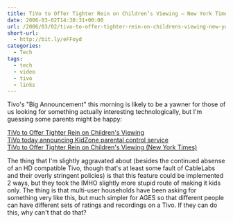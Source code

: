 ```yaml
---
title: TiVo to Offer Tighter Rein on Children’s Viewing – New York Times
date: 2006-03-02T14:30:31+00:00
url: /2006/03/02/tivo-to-offer-tighter-rein-on-childrens-viewing-new-york-times/
short-url:
  - http://bit.ly/eFFoyd
categories:
  - Tech
tags:
  - tech
  - video
  - tivo
  - links
---
```

Tivo's "Big Announcement" this morning is likely to be a yawner for those of us looking for something actually interesting technologically, but I'm guessing some parents might be happy:

[TiVo to Offer Tighter Rein on Children's Viewing](http://www.pvrblog.com/pvr/2006/03/tivo_to_offer_t.html)<br /> [TiVo today announcing KidZone parental control service](http://www.pvrwire.com/2006/03/02/tivo-announcing-kidzone-parental-control-service/)<br /> [TiVo to Offer Tighter Rein on Children's Viewing (New York Times)](http://www.nytimes.com/2006/03/02/technology/02tivo.html?_r=2&#038;oref=slogin&#038;oref=slogin)

The thing that I'm slightly aggravated about (besides the continued absense of an HD compatible Tivo, though that's at least some fault of CableLabs and their overly stringent policies) is that this feature could be implemented 2 ways, but they took the IMHO slightly more stupid route of making it kids only. The thing is that multi-user households have been asking for something very like this, but much simpler for AGES so that different people can have different sets of ratings and recordings on a Tivo. If they can do this, why can't that do that?
